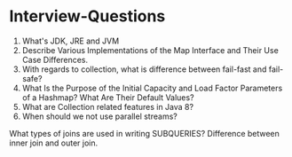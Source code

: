 # Interview-Questions


1. What's JDK, JRE and JVM
2. Describe Various Implementations of the Map Interface and Their Use Case Differences.
3. With regards to collection, what is difference between fail-fast and fail-safe?
4. What Is the Purpose of the Initial Capacity and Load Factor Parameters of a Hashmap? What Are Their Default Values?
5. What are Collection related features in Java 8?
6. When should we not use parallel streams?



What types of joins are used in writing SUBQUERIES?
Difference between inner join and outer join.



